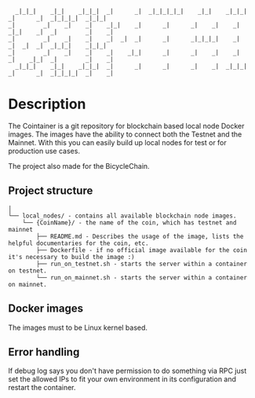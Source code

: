 ```
  _|_|_|    _|_|    _|_|_|  _|      _|  _|_|_|_|_|    _|_|    _|_|_|  _|      _|  _|_|_|_|  _|_|_|    
_|        _|    _|    _|    _|_|    _|      _|      _|    _|    _|    _|_|    _|  _|        _|    _|  
_|        _|    _|    _|    _|  _|  _|      _|      _|_|_|_|    _|    _|  _|  _|  _|_|_|    _|_|_|    
_|        _|    _|    _|    _|    _|_|      _|      _|    _|    _|    _|    _|_|  _|        _|    _|  
  _|_|_|    _|_|    _|_|_|  _|      _|      _|      _|    _|  _|_|_|  _|      _|  _|_|_|_|  _|    _|  
```

# Description
The Cointainer is a git repository for blockchain based local node Docker images. The images have the ability to connect both the Testnet and the Mainnet. With this you can easily build up local nodes for test or for production use cases.

The project also made for the BicycleChain.

## Project structure
```
│
└── local_nodes/ - contains all available blockchain node images.
    └── {CoinName}/ - the name of the coin, which has testnet and mainnet
        ├── README.md - Describes the usage of the image, lists the helpful documentaries for the coin, etc.
        ├── Dockerfile - if no official image available for the coin it's necessary to build the image :)
        ├── run_on_testnet.sh - starts the server within a container on testnet.
        └── run_on_mainnet.sh - starts the server within a container on mainnet.
```

## Docker images
The images must to be Linux kernel based.

## Error handling
If debug log says you don't have permission to do something via RPC just set the allowed IPs to fit your own environment in its configuration and restart the container.  
